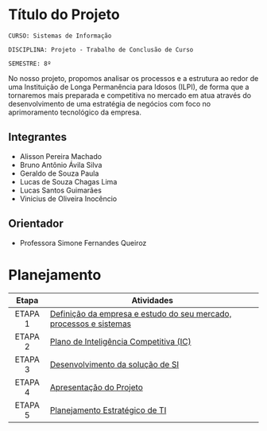 # Título do Projeto

`CURSO: Sistemas de Informação`

`DISCIPLINA: Projeto - Trabalho de Conclusão de Curso`

`SEMESTRE: 8º`

No nosso projeto, propomos analisar os processos e a estrutura ao redor de uma Instituição de Longa Permanência para Idosos (ILPI), de forma que a tornaremos mais preparada e competitiva no mercado em atua através do desenvolvimento de uma estratégia de negócios com foco no aprimoramento tecnológico da empresa.


## Integrantes

* Alisson Pereira Machado
* Bruno Antônio Ávila Silva
* Geraldo de Souza Paula
* Lucas de Souza Chagas Lima
* Lucas Santos Guimarães
* Vinicius de Oliveira Inocêncio



## Orientador

* Professora Simone Fernandes Queiroz


# Planejamento

| Etapa         | Atividades |
|  :----:   | ----------- |
| ETAPA 1         |[Definição da empresa e estudo do seu mercado, processos e sistemas](docs/Definicao-da-empresa-e-estudo-do-seu-mercado-processos-e-sistemas.md) <br> |
| ETAPA 2         |[Plano de Inteligência Competitiva (IC)](docs/Plano-de-Inteligencia-Competitiva.md) <br> |
| ETAPA 3         |[Desenvolvimento da solução de SI](docs/Desenvolvimento-da-solucao-de-SI.md) |
| ETAPA 4        |[Apresentação do Projeto](docs/Apresentacao-do-Projeto.md) <br>  |
| ETAPA 5        |[Planejamento Estratégico de TI](docs/Planejamento-Estrategico-de-TI.md) <br>  |

